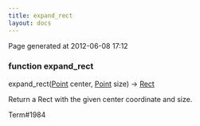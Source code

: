 ```yaml
---
title: expand_rect
layout: docs
---
```


<div class="bottom_right_note">Page generated at 2012-06-08 17:12</div>
<h3><span class="minor">function</span> expand_rect</h3>

expand_rect(<a href="/docs/Point.html">Point</a> center, <a href="/docs/Point.html">Point</a> size) -> <a href="/docs/Rect.html">Rect</a>
<p>Return a Rect with the given center coordinate and size.</p>

<p><span class="extra_minor">Term#1984</span></p>
